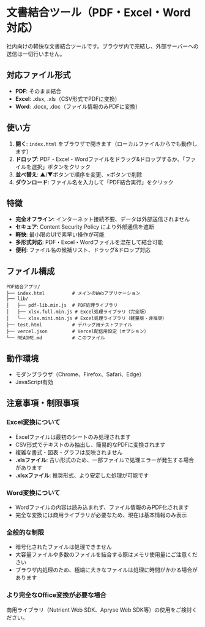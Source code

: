 # 文書結合ツール（PDF・Excel・Word対応）

社内向けの軽快な文書結合ツールです。ブラウザ内で完結し、外部サーバーへの送信は一切行いません。

## 対応ファイル形式

- **PDF**: そのまま結合
- **Excel**: .xlsx, .xls（CSV形式でPDFに変換）
- **Word**: .docx, .doc（ファイル情報のみPDFに変換）

## 使い方

1. **開く**: `index.html` をブラウザで開きます（ローカルファイルからでも動作します）
2. **ドロップ**: PDF・Excel・Wordファイルをドラッグ&ドロップするか、「ファイルを選択」ボタンをクリック
3. **並べ替え**: ▲/▼ボタンで順序を変更、×ボタンで削除
4. **ダウンロード**: ファイル名を入力して「PDF結合実行」をクリック

## 特徴

- **完全オフライン**: インターネット接続不要、データは外部送信されません
- **セキュア**: Content Security Policy により外部通信を遮断
- **軽快**: 最小限のUIで素早い操作が可能
- **多形式対応**: PDF・Excel・Wordファイルを混在して結合可能
- **便利**: ファイル名の候補リスト、ドラッグ&ドロップ対応

## ファイル構成

```
PDF結合アプリ/
├── index.html          # メインのWebアプリケーション
├── lib/
│   ├── pdf-lib.min.js  # PDF処理ライブラリ
│   ├── xlsx.full.min.js # Excel処理ライブラリ（完全版）
│   └── xlsx.mini.min.js # Excel処理ライブラリ（軽量版・非推奨）
├── test.html           # デバッグ用テストファイル
├── vercel.json         # Vercel配信用設定（オプション）
└── README.md           # このファイル
```

## 動作環境

- モダンブラウザ（Chrome、Firefox、Safari、Edge）
- JavaScript有効

## 注意事項・制限事項

### Excel変換について
- Excelファイルは最初のシートのみ処理されます
- CSV形式でテキストのみ抽出し、簡易的なPDFに変換されます
- 複雑な書式・図表・グラフは反映されません
- **.xlsファイル**: 古い形式のため、一部ファイルで処理エラーが発生する場合があります
- **.xlsxファイル**: 推奨形式、より安定した処理が可能です

### Word変換について
- Wordファイルの内容は読み込まれず、ファイル情報のみPDF化されます
- 完全な変換には商用ライブラリが必要なため、現在は基本情報のみ表示

### 全般的な制限
- 暗号化されたファイルは処理できません
- 大容量ファイルや多数のファイルを結合する際はメモリ使用量にご注意ください
- ブラウザ内処理のため、極端に大きなファイルは処理に時間がかかる場合があります

### より完全なOffice変換が必要な場合
商用ライブラリ（Nutrient Web SDK、Apryse Web SDK等）の使用をご検討ください。